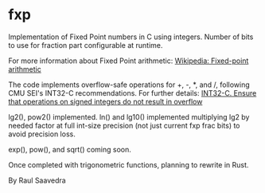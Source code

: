 # fxp
Implementation of Fixed Point numbers in C using integers. Number of bits
to use for fraction part configurable at runtime.

For more information about Fixed Point arithmetic:
[Wikipedia: Fixed-point arithmetic](https://en.wikipedia.org/wiki/Fixed-point_arithmetic)

The code implements overflow-safe operations for +, -, *, and /,
following CMU SEI's INT32-C recommendations. For further details:
[INT32-C. Ensure that operations on signed integers do not result in overflow](https://wiki.sei.cmu.edu/confluence/display/c/INT32-C.+Ensure+that+operations+on+signed+integers+do+not+result+in+overflow)

lg2(), pow2() implemented.
ln() and lg10() implemented multiplying lg2 by needed factor at full 
int-size precision (not just current fxp frac bits) to avoid precision loss.

exp(), pow(), and sqrt() coming soon.

Once completed with trigonometric functions, planning to rewrite in Rust.

By Raul Saavedra
